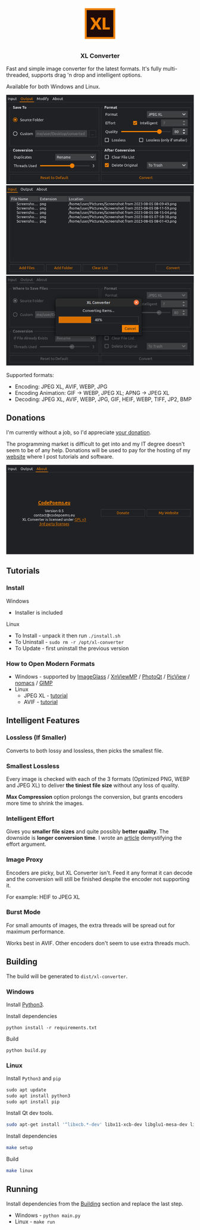 <p align="center">
    <img src="icons/logo.svg" width="20%">
</p>
<h3 align="center">XL Converter</h3>

Fast and simple image converter for the latest formats. It's fully multi-threaded, supports drag 'n drop and intelligent options.

Available for both Windows and Linux.

![](screenshots/screenshot_0.png)
![](screenshots/screenshot_1.png)
![](screenshots/screenshot_2.png)

Supported formats:
- Encoding: JPEG XL, AVIF, WEBP, JPG
- Encoding Animation: GIF -> WEBP, JPEG XL; APNG -> JPEG XL
- Decoding: JPEG XL, AVIF, WEBP, JPG, GIF, HEIF, WEBP, TIFF, JP2, BMP

## Donations

I'm currently without a job, so I'd appreciate [your donation](https://liberapay.com/CodePoems).

The programming market is difficult to get into and my IT degree doesn't seem to be of any help. Donations will be used to pay for the hosting of my [website](https://codepoems.eu) where I post tutorials and software.

![](screenshots/screenshot_3.png)

## Tutorials

### Install

Windows
- Installer is included

Linux
- To Install - unpack it then run `./install.sh`
- To Uninstall - `sudo rm -r /opt/xl-converter`
- To Update - first uninstall the previous version

### How to Open Modern Formats

- Windows - supported by [ImageGlass](https://imageglass.org/) / [XnViewMP](https://www.xnview.com/en/) / [PhotoQt](https://photoqt.org/) / [PicView](https://picview.org/) / [nomacs](https://nomacs.org/windows-10/) / [GIMP](https://www.gimp.org/)
- Linux
    - JPEG XL - [tutorial](https://codepoems.eu/posts/how-to-open-jpeg-xl-images-on-linux/)
    - AVIF - [tutorial](https://codepoems.eu/posts/how-to-open-avif-images-on-linux/)

## Intelligent Features

### Lossless (If Smaller)

Converts to both lossy and lossless, then picks the smallest file.

### Smallest Lossless

Every image is checked with each of the 3 formats (Optimized PNG, WEBP and JPEG XL) to deliver **the tiniest file size** without any loss of quality.

**Max Compression** option prolongs the conversion, but grants encoders more time to shrink the images.

### Intelligent Effort

Gives you **smaller file sizes** and quite possibly **better quality**. The downside is **longer conversion time**. I wrote an [article](https://codepoems.eu/posts/jpeg-xl-effort-setting-explained) demystifying the effort argument.

### Image Proxy

Encoders are picky, but XL Converter isn't. Feed it any format it can decode and the conversion will still be finished despite the encoder not supporting it.

For example: HEIF to JPEG XL

### Burst Mode

For small amounts of images, the extra threads will be spread out for maximum performance.

Works best in AVIF. Other encoders don't seem to use extra threads much.

## Building

The build will be generated to `dist/xl-converter`.

### Windows

Install [Python3](https://www.python.org/downloads/).

Install dependencies

```
python install -r requirements.txt
```

Build

```
python build.py
```

### Linux

Install `Python3` and `pip`

```
sudo apt update
sudo apt install python3
sudo apt install pip
```

Install Qt dev tools.

```bash
sudo apt-get install '^libxcb.*-dev' libx11-xcb-dev libglu1-mesa-dev libxrender-dev libxi-dev libxkbcommon-dev libxkbcommon-x11-dev
```

Install dependencies
```bash
make setup
```

Build

```bash
make linux
```

## Running

Install dependencies from the [Building](#building) section and replace the last step.

- Windows - `python main.py`
- Linux - `make run`
